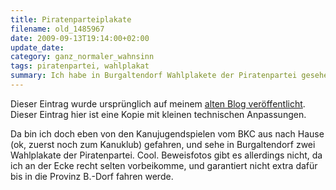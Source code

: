 ```yaml
---
title: Piratenparteiplakate
filename: old_1485967
date: 2009-09-13T19:14:00+02:00
update_date:
category: ganz_normaler_wahnsinn
tags: piratenpartei, wahlplakat
summary: Ich habe in Burgaltendorf Wahlplakete der Piratenpartei gesehen.
---
```

Dieser Eintrag wurde ursprünglich auf meinem [alten Blog veröffentlicht](https://stu.blogger.de/stories/1485967/). Dieser Eintrag hier ist eine Kopie mit kleinen technischen Anpassungen.

Da bin ich doch eben von den Kanujugendspielen vom BKC aus nach Hause (ok, zuerst noch zum Kanuklub) gefahren, und sehe in Burgaltendorf zwei Wahlplakate der Piratenpartei. Cool.
Beweisfotos gibt es allerdings nicht, da ich an der Ecke recht selten vorbeikomme, und garantiert nicht extra dafür bis in die Provinz B.-Dorf fahren werde.
